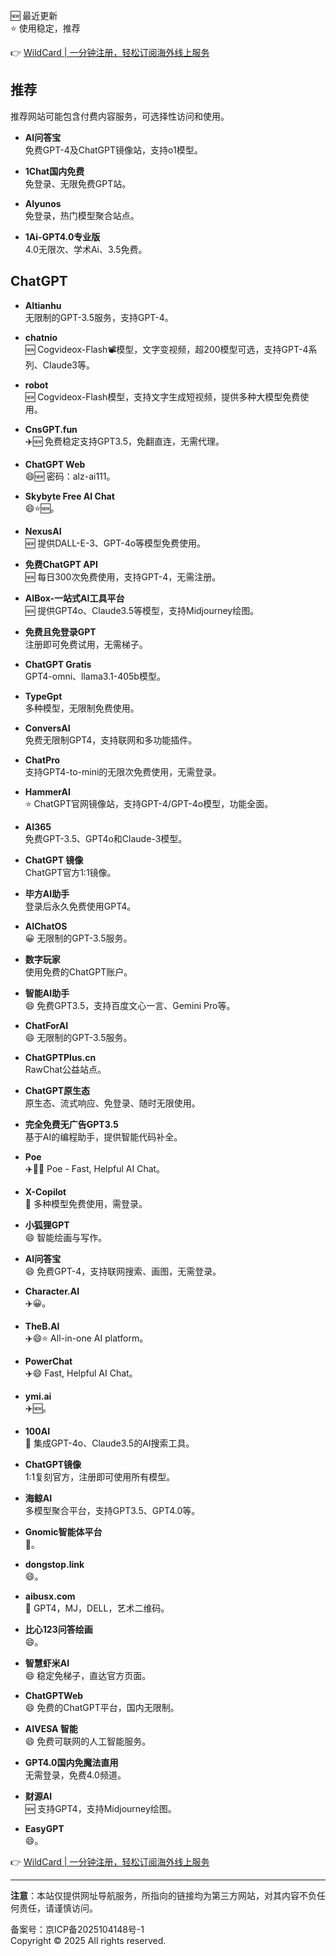 🆕 最近更新  
⭐ 使用稳定，推荐  

👉 [WildCard | 一分钟注册，轻松订阅海外线上服务](https://bit.ly/bewildcard)

## 推荐

推荐网站可能包含付费内容服务，可选择性访问和使用。

- **AI问答宝**  
  免费GPT-4及ChatGPT镜像站，支持o1模型。

- **1Chat国内免费**  
  免登录、无限免费GPT站。

- **AIyunos**  
  免登录，热门模型聚合站点。

- **1Ai-GPT4.0专业版**  
  4.0无限次、学术Ai、3.5免费。

## ChatGPT

- **AItianhu**  
  无限制的GPT-3.5服务，支持GPT-4。

- **chatnio**  
  🆕 Cogvideox-Flash📽️模型，文字变视频，超200模型可选，支持GPT-4系列、Claude3等。

- **robot**  
  🆕 Cogvideox-Flash模型，支持文字生成短视频，提供多种大模型免费使用。

- **CnsGPT.fun**  
  ✈️🆕 免费稳定支持GPT3.5，免翻直连，无需代理。

- **ChatGPT Web**  
  😄🆕 密码：alz-ai111。

- **Skybyte Free AI Chat**  
  😄⭐🆕。

- **NexusAI**  
  🆕 提供DALL-E-3、GPT-4o等模型免费使用。

- **免费ChatGPT API**  
  🆕 每日300次免费使用，支持GPT-4，无需注册。

- **AIBox-一站式AI工具平台**  
  🆕 提供GPT4o、Claude3.5等模型，支持Midjourney绘图。

- **免费且免登录GPT**  
  注册即可免费试用，无需梯子。

- **ChatGPT Gratis**  
  GPT4-omni、llama3.1-405b模型。

- **TypeGpt**  
  多种模型，无限制免费使用。

- **ConversAI**  
  免费无限制GPT4，支持联网和多功能插件。

- **ChatPro**  
  支持GPT4-to-mini的无限次免费使用，无需登录。

- **HammerAI**  
  ⭐ ChatGPT官网镜像站，支持GPT-4/GPT-4o模型，功能全面。

- **AI365**  
  免费GPT-3.5、GPT4o和Claude-3模型。

- **ChatGPT 镜像**  
  ChatGPT官方1:1镜像。

- **毕方AI助手**  
  登录后永久免费使用GPT4。

- **AIChatOS**  
  😀 无限制的GPT-3.5服务。

- **数字玩家**  
  使用免费的ChatGPT账户。

- **智能AI助手**  
  😄 免费GPT3.5，支持百度文心一言、Gemini Pro等。

- **ChatForAI**  
  😄 无限制的GPT-3.5服务。

- **ChatGPTPlus.cn**  
  RawChat公益站点。

- **ChatGPT原生态**  
  原生态、流式响应、免登录、随时无限使用。

- **完全免费无广告GPT3.5**  
  基于AI的编程助手，提供智能代码补全。

- **Poe**  
  ✈️🔑😄 Poe - Fast, Helpful AI Chat。

- **X-Copilot**  
  🔑 多种模型免费使用，需登录。

- **小狐狸GPT**  
  😄 智能绘画与写作。

- **AI问答宝**  
  😄 免费GPT-4，支持联网搜索、画图，无需登录。

- **Character.AI**  
  ✈️😀。

- **TheB.AI**  
  ✈️😄⭐ All-in-one AI platform。

- **PowerChat**  
  ✈️😄 Fast, Helpful AI Chat。

- **ymi.ai**  
  ✈️🆕。

- **100AI**  
  🔑 集成GPT-4o、Claude3.5的AI搜索工具。

- **ChatGPT镜像**  
  1:1复刻官方，注册即可使用所有模型。

- **海鲸AI**  
  多模型聚合平台，支持GPT3.5、GPT4.0等。

- **Gnomic智能体平台**  
  🔑。

- **dongstop.link**  
  😄。

- **aibusx.com**  
  🔑 GPT4，MJ，DELL，艺术二维码。

- **比心123问答绘画**  
  😄。

- **智慧虾米AI**  
  😄 稳定免梯子，直达官方页面。

- **ChatGPTWeb**  
  😄 免费的ChatGPT平台，国内无限制。

- **AIVESA 智能**  
  😄 免费可联网的人工智能服务。

- **GPT4.0国内免魔法直用**  
  无需登录，免费4.0频道。

- **财源AI**  
  🆕 支持GPT4，支持Midjourney绘图。

- **EasyGPT**  
  😄。

👉 [WildCard | 一分钟注册，轻松订阅海外线上服务](https://bit.ly/bewildcard)

---

**注意**：本站仅提供网址导航服务，所指向的链接均为第三方网站，对其内容不负任何责任，请谨慎访问。

备案号：京ICP备2025104148号-1  
Copyright © 2025 All rights reserved.